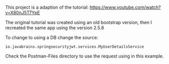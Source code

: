 
This project is a adaption of the tutorial: https://www.youtube.com/watch?v=X80nJ5T7YpE

The original tutorial was created using an old bootstrap version, then I recreated the same app using the version 2.5.8

To change to using a DB change the source:
```
io.javabrains.springsecurityjwt.services.MyUserDetailsService
```
Check the Postman-Files directory to use the request using in this example.
